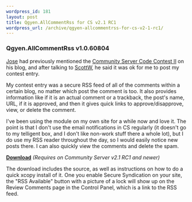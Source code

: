 ```yaml
--- 
wordpress_id: 181
layout: post
title: Qgyen.AllCommentRss for CS v2.1 RC1
wordpress_url: /archive/qgyen-allcommentrss-for-cs-v2-1-rc1/
---
```


<h3>Qgyen.AllCommentRss v1.0.60804</h3>  <p><a href="http://www.tankete.com/core/blogs/jose_lema/default.aspx">Jose</a> had previously mentioned the <a href="http://www.tankete.com/core/blogs/jose_lema/archive/2006/07/28/Community-Server-Contest-II.aspx">Community Server Code Contest II</a> on his blog, and after talking to <a href="http://www.scottwater.com/">ScottW</a>, he said it was ok for me to post my contest entry.</p>  <p>My contest entry was a secure RSS feed of all of the comments within a certain blog, no matter which post the comment is too.  It also provides information like if it is an actual comment or a trackback, the post&#39;s name, URL, if it is approved, and then it gives quick links to approve/disapprove, view, or delete the comment.</p>  <p>I&#39;ve been using the module on my own site for a while now and love it.  The point is that I don&#39;t use the email notifications in CS regularly (it doesn&#39;t go to my telligent box, and I don&#39;t like non-work stuff there a whole lot), but I do use my RSS reader throughout the day, so I would easily notice new posts there.  I can also quickly view the comments and delete the spam.</p>  <p><strong><a href="http://qgyen.net/r.ashx?3">Download</a></strong> <em>(Requires on Community Server v2.1 RC1 and newer)</em></p>  <p><img src="http://qgyen.net/utility/images/securerss.gif" alt="" align="right" />The download includes the source, as well as instructions on how to do a quick xcopy install of it.  One you enable Secure Syndication on your site, the &quot;RSS Available&quot; button with a picture of a lock will show up on the Review Comments page in the Control Panel, which is a link to the RSS feed.</p>
         
